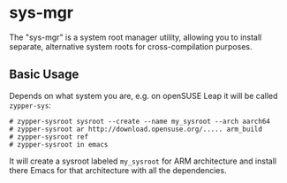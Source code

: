 # sys-mgr

The "sys-mgr" is a system root manager utility, allowing you to install separate, alternative system roots for cross-compilation purposes.

## Basic Usage

Depends on what system you are, e.g. on openSUSE Leap it will be called `zypper-sys`:

    # zypper-sysroot sysroot --create --name my_sysroot --arch aarch64
    # zypper-sysroot ar http://download.opensuse.org/..... arm_build
    # zypper-sysroot ref
    # zypper-sysroot in emacs
    
It will create a sysroot labeled `my_sysroot` for ARM architecture and install there Emacs for that architecture with all the dependencies.
